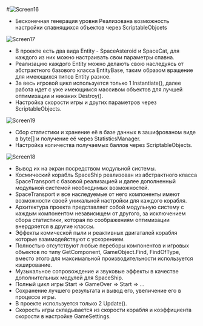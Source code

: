 #![Screen16](https://user-images.githubusercontent.com/59829650/164462429-f284a254-ea43-46ac-a0af-970696fde12d.png)

- Бесконечная генерация уровня
  Реализована возможность настройки спавнящихся объектов через ScriptableObjcets 
  
 ![Screen17](https://user-images.githubusercontent.com/59829650/164463032-e98d861e-9137-4426-bd24-dcc26eb5e61f.png)
 
- В проекте есть два вида Entity - SpaceAsteroid и SpaceCat, для каждого из них можно настраивать свои параметры спавна.
- Реализацию каждого Entity можно делають свою наследуясь от абстрактного базового класса EntityBase, таким образом вращение для имеющихся типов Entity разное.
- За весь игровой цикл используется только 1 Instantiate(), далее работа идет с уже имеющимся массивом объектов для лучшей оптимизации
 и никаких Destroy().
- Настройка скорости игры и других параметров через ScriptableObjects.

 ![Screen19](https://user-images.githubusercontent.com/59829650/164464256-499a7700-addd-4508-bdb3-64920ab31929.png)

- Сбор статистики и хранение её в базе данных в зашифрованом виде в byte[] и получение её через StatisticsManager.
- Настройка количества получаемых баллов через ScriptableObjects.

 ![Screen18](https://user-images.githubusercontent.com/59829650/164463997-ae96ce81-06a4-4d6f-be6a-62a30ef61d04.png)

- Вывод их на экран посредством модульной системы.
- Космический корабль SpaceShip реализован из абстрактного класса SpaceTransport с базовой реализацией и далее дополненный модульной системой необходимых возможностей.
- SpaceTransport и все наследуемые от него компоненты имеют возможности своей уникальной настройки для каждого корабля.
- Архитектура проекта представляет собой модульную систему с каждым компонентом независищем от другого, за исключением сбора статистики, которая по соображениям оптимизации внердряется в другие классы.
- Эффекты комической пыли и реактивных двигаталей корабля которые взаимодействуют с ускорением.
- Полностью отсутствуют любые переборы компонентов и игровых объектов по типу GetComponent, GameObject.Find, FindOfType, вместо этого для максимальной производительности используется кэширование.
- Музыкальное сопровождение и звуковые эффекты в качестве дополнительных модулей для SpaceShip.
- Полный цикл игры Start => GameOver => Start => ...
- Сохранение лучшего результата и вывод его, увеличение его в процессе игры.
- В проекте используется только 2 Update().
- Скорость игры складывается из скорости корабля и коэффициента скорости в настройке GameSettings.
